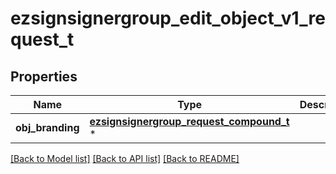 # ezsignsignergroup_edit_object_v1_request_t

## Properties
Name | Type | Description | Notes
------------ | ------------- | ------------- | -------------
**obj_branding** | [**ezsignsignergroup_request_compound_t**](ezsignsignergroup_request_compound.md) \* |  | [optional] 

[[Back to Model list]](../README.md#documentation-for-models) [[Back to API list]](../README.md#documentation-for-api-endpoints) [[Back to README]](../README.md)


